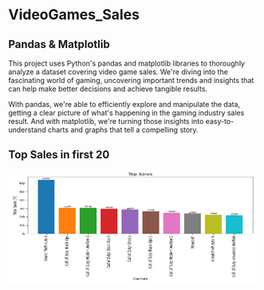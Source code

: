 # VideoGames_Sales

## Pandas & Matplotlib

This project uses Python's pandas and matplotlib libraries to thoroughly analyze a dataset covering video game sales. We're diving into the fascinating world of gaming, uncovering important trends and insights that can help make better decisions and achieve tangible results.

With pandas, we're able to efficiently explore and manipulate the data, getting a clear picture of what's happening in the gaming industry sales result. And with matplotlib, we're turning those insights into easy-to-understand charts and graphs that tell a compelling story.

## Top Sales in first 20
<img src="https://github.com/Roey0204/VideoGames_Sales/blob/main/Video_Game_Sales/Result/Top%20Sales.png" width="500" height="227">


